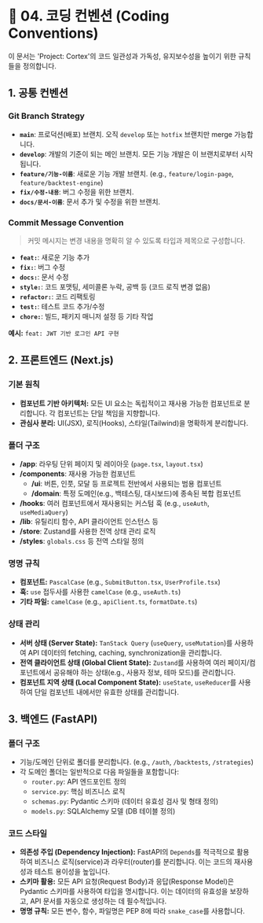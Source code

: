 # 📜 04. 코딩 컨벤션 (Coding Conventions)

이 문서는 'Project: Cortex'의 코드 일관성과 가독성, 유지보수성을 높이기 위한 규칙들을 정의합니다.

## 1. 공통 컨벤션

### Git Branch Strategy

- **`main`**: 프로덕션(배포) 브랜치. 오직 `develop` 또는 `hotfix` 브랜치만 merge 가능합니다.
- **`develop`**: 개발의 기준이 되는 메인 브랜치. 모든 기능 개발은 이 브랜치로부터 시작됩니다.
- **`feature/기능-이름`**: 새로운 기능 개발 브랜치. (e.g., `feature/login-page`, `feature/backtest-engine`)
- **`fix/수정-내용`**: 버그 수정을 위한 브랜치.
- **`docs/문서-이름`**: 문서 추가 및 수정을 위한 브랜치.

### Commit Message Convention

> 커밋 메시지는 변경 내용을 명확히 알 수 있도록 타입과 제목으로 구성합니다.

- **`feat:`**: 새로운 기능 추가
- **`fix:`**: 버그 수정
- **`docs:`**: 문서 수정
- **`style:`**: 코드 포맷팅, 세미콜론 누락, 공백 등 (코드 로직 변경 없음)
- **`refactor:`**: 코드 리팩토링
- **`test:`**: 테스트 코드 추가/수정
- **`chore:`**: 빌드, 패키지 매니저 설정 등 기타 작업

**예시:** `feat: JWT 기반 로그인 API 구현`

## 2. 프론트엔드 (Next.js)

### 기본 원칙

- **컴포넌트 기반 아키텍처:** 모든 UI 요소는 독립적이고 재사용 가능한 컴포넌트로 분리합니다. 각 컴포넌트는 단일 책임을 지향합니다.
- **관심사 분리:** UI(JSX), 로직(Hooks), 스타일(Tailwind)을 명확하게 분리합니다.

### 폴더 구조

- **/app**: 라우팅 단위 페이지 및 레이아웃 (`page.tsx`, `layout.tsx`)
- **/components**: 재사용 가능한 컴포넌트
  - **/ui**: 버튼, 인풋, 모달 등 프로젝트 전반에서 사용되는 범용 컴포넌트
  - **/domain**: 특정 도메인(e.g., 백테스팅, 대시보드)에 종속된 복합 컴포넌트
- **/hooks**: 여러 컴포넌트에서 재사용되는 커스텀 훅 (e.g., `useAuth`, `useMediaQuery`)
- **/lib**: 유틸리티 함수, API 클라이언트 인스턴스 등
- **/store**: Zustand를 사용한 전역 상태 관리 로직
- **/styles**: `globals.css` 등 전역 스타일 정의

### 명명 규칙

- **컴포넌트:** `PascalCase` (e.g., `SubmitButton.tsx`, `UserProfile.tsx`)
- **훅:** `use` 접두사를 사용한 `camelCase` (e.g., `useAuth.ts`)
- **기타 파일:** `camelCase` (e.g., `apiClient.ts`, `formatDate.ts`)

### 상태 관리

- **서버 상태 (Server State):** `TanStack Query` (`useQuery`, `useMutation`)를 사용하여 API 데이터의 fetching, caching, synchronization을 관리합니다.
- **전역 클라이언트 상태 (Global Client State):** `Zustand`를 사용하여 여러 페이지/컴포넌트에서 공유해야 하는 상태(e.g., 사용자 정보, 테마 모드)를 관리합니다.
- **컴포넌트 지역 상태 (Local Component State):** `useState`, `useReducer`를 사용하여 단일 컴포넌트 내에서만 유효한 상태를 관리합니다.

## 3. 백엔드 (FastAPI)

### 폴더 구조

- 기능/도메인 단위로 폴더를 분리합니다. (e.g., `/auth`, `/backtests`, `/strategies`)
- 각 도메인 폴더는 일반적으로 다음 파일들을 포함합니다:
  - `router.py`: API 엔드포인트 정의
  - `service.py`: 핵심 비즈니스 로직
  - `schemas.py`: Pydantic 스키마 (데이터 유효성 검사 및 형태 정의)
  - `models.py`: SQLAlchemy 모델 (DB 테이블 정의)

### 코드 스타일

- **의존성 주입 (Dependency Injection):** FastAPI의 `Depends`를 적극적으로 활용하여 비즈니스 로직(service)과 라우터(router)를 분리합니다. 이는 코드의 재사용성과 테스트 용이성을 높입니다.
- **스키마 활용:** 모든 API 요청(Request Body)과 응답(Response Model)은 Pydantic 스키마를 사용하여 타입을 명시합니다. 이는 데이터의 유효성을 보장하고, API 문서를 자동으로 생성하는 데 필수적입니다.
- **명명 규칙:** 모든 변수, 함수, 파일명은 PEP 8에 따라 `snake_case`를 사용합니다.
